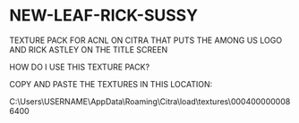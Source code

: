 # NEW-LEAF-RICK-SUSSY
TEXTURE PACK FOR ACNL ON CITRA THAT PUTS THE AMONG US LOGO AND RICK ASTLEY ON THE TITLE SCREEN

HOW DO I USE THIS TEXTURE PACK?

COPY AND PASTE THE TEXTURES IN THIS LOCATION:

C:\Users\USERNAME\AppData\Roaming\Citra\load\textures\0004000000086400

